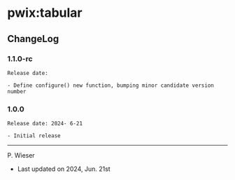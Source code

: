 # pwix:tabular

## ChangeLog

### 1.1.0-rc

    Release date:

    - Define configure() new function, bumping minor candidate version number

### 1.0.0

    Release date: 2024- 6-21

    - Initial release

---
P. Wieser
- Last updated on 2024, Jun. 21st
